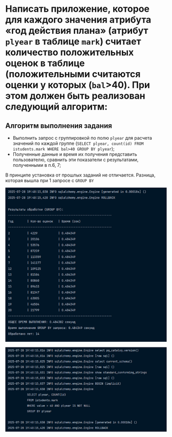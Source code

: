 # Написать приложение, которое для каждого значения атрибута «год действия плана» (атрибут `plyear` в таблице `mark`) считает количество положительных оценок в таблице (положительными считаются оценки у которых (`bal`>40). При этом должен быть реализован следующий алгоритм:

## Алгоритм выполнения задания

- Выполнить запрос с группировкой по полю `plyear` для расчета значений по каждой группе (`SELECT plyear, count(id) FROM istudents.mark WHERE bal>40 GROUP BY plyear`);
- Полученные данные и время их получения представить пользователю, сравнить эти показатели с результатами, полученными в п.6, 7;

В принципе установка от прошлых заданий не отличается. Разница, которая вышла при 1 запросе с `GROUP BY`

![img.png](docs/1.png)

![img.png](docs/2.png)